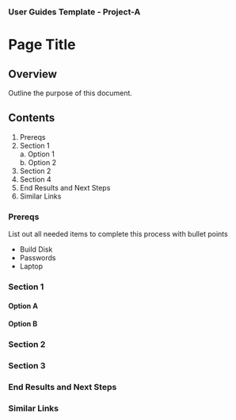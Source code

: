 ### User Guides Template - Project-A


# Page Title

## Overview

Outline the purpose of this document.

## Contents
1. Prereqs
2. Section 1  
    a. Option 1  
    b. Option 2
3. Section 2
4. Section 4
5. End Results and Next Steps
6. Similar Links

### Prereqs
List out all needed items to complete this process with bullet points

- Build Disk
- Passwords
- Laptop

### Section 1

#### Option A

#### Option B

### Section 2

### Section 3

### End Results and Next Steps

### Similar Links